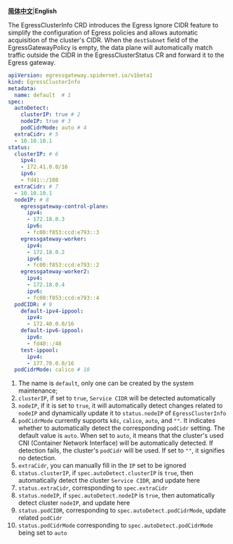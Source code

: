 [**简体中文**](./EgressClusterInfo.zh.md)|**English**

The EgressClusterInfo CRD introduces the Egress Ignore CIDR feature to simplify the configuration of Egress policies and allows automatic acquisition of the cluster's CIDR. When the `destSubnet` field of the EgressGatewayPolicy is empty, the data plane will automatically match traffic outside the CIDR in the EgressClusterStatus CR and forward it to the Egress gateway.

```yaml
apiVersion: egressgateway.spidernet.io/v1beta1
kind: EgressClusterInfo
metadata:
  name: default  # 1
spec:
  autoDetect:
    clusterIP: true # 2
    nodeIP: true # 3
    podCidrMode: auto # 4
  extraCidr: # 5
  - 10.10.10.1
status:
  clusterIP: # 6
    ipv4:
    - 172.41.0.0/16
    ipv6:
    - fd41::/108
  extraCidr: # 7
  - 10.10.10.1
  nodeIP: # 8
    egressgateway-control-plane:
      ipv4:
      - 172.18.0.3
      ipv6:
      - fc00:f853:ccd:e793::3
    egressgateway-worker:
      ipv4:
      - 172.18.0.2
      ipv6:
      - fc00:f853:ccd:e793::2
    egressgateway-worker2:
      ipv4:
      - 172.18.0.4
      ipv6:
      - fc00:f853:ccd:e793::4
  podCIDR: # 9
    default-ipv4-ippool:
      ipv4:
      - 172.40.0.0/16
    default-ipv6-ippool:
      ipv6:
      - fd40::/48
    test-ippool:
      ipv4:
      - 177.70.0.0/16
  podCidrMode: calico # 10
```

1. The name is `default`, only one can be created by the system maintenance;
2. `clusterIP`, if set to `true`, `Service CIDR` will be detected automatically
3. `nodeIP`, if it is set to `true`, it will automatically detect changes related to `nodeIP` and dynamically update it to `status.nodeIP` of `EgressClusterInfo`
4. `podCidrMode` currently supports `k8s`, `calico`, `auto`, and `""`. It indicates whether to automatically detect the corresponding `podCidr` setting. The default value is `auto`. When set to `auto`, it means that the cluster's used CNI (Container Network Interface) will be automatically detected. If detection fails, the cluster's `podCidr` will be used. If set to `""`, it signifies no detection.
5. `extraCidr`, you can manually fill in the `IP` set to be ignored
6. `status.clusterIP`, if `spec.autoDetect.clusterIP` is `true`, then automatically detect the cluster `Service CIDR`, and update here
7. `status.extraCidr`, corresponding to `spec.extraCidr`
8. `status.nodeIP`, if `spec.autoDetect.nodeIP` is `true`, then automatically detect cluster `nodeIP`, and update here
9. `status.podCIDR`, corresponding to `spec.autoDetect.podCidrMode`, update related `podCidr`
10. `status.podCidrMode` corresponding to `spec.autoDetect.podCidrMode` being set to `auto`